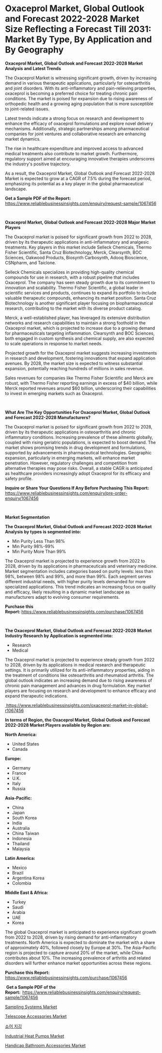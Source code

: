 <p><h1>Oxaceprol Market, Global Outlook and Forecast 2022-2028 Market Size Reflecting a Forecast Till 2031: Market By Type, By Application and By Geography</h1></p><p><strong>Oxaceprol Market, Global Outlook and Forecast 2022-2028 Market Analysis and Latest Trends</strong></p>
<p><p>The Oxaceprol Market is witnessing significant growth, driven by increasing demand in various therapeutic applications, particularly for osteoarthritis and joint disorders. With its anti-inflammatory and pain-relieving properties, oxaceprol is becoming a preferred choice for treating chronic pain conditions. The market is poised for expansion due to rising awareness of orthopedic health and a growing aging population that is more susceptible to joint-related issues.</p><p>Latest trends indicate a strong focus on research and development to enhance the efficacy of oxaceprol formulations and explore novel delivery mechanisms. Additionally, strategic partnerships among pharmaceutical companies for joint ventures and collaborative research are enhancing market dynamics. </p><p>The rise in healthcare expenditure and improved access to advanced medical treatments also contribute to market growth. Furthermore, regulatory support aimed at encouraging innovative therapies underscores the industry's positive trajectory. </p><p>As a result, the Oxaceprol Market, Global Outlook and Forecast 2022-2028 Market is expected to grow at a CAGR of 7.5% during the forecast period, emphasizing its potential as a key player in the global pharmaceutical landscape.</p></p>
<p><strong>Get a Sample PDF of the Report:&nbsp;</strong> <a href="https://www.reliablebusinessinsights.com/enquiry/request-sample/1067456">https://www.reliablebusinessinsights.com/enquiry/request-sample/1067456</a></p>
<p>&nbsp;</p>
<p><strong>Oxaceprol Market, Global Outlook and Forecast 2022-2028 Major Market Players</strong></p>
<p><p>The Oxaceprol market is poised for significant growth from 2022 to 2028, driven by its therapeutic applications in anti-inflammatory and analgesic treatments. Key players in this market include Selleck Chemicals, Thermo Fisher Scientific, Santa Cruz Biotechnology, Merck, Clearsynth, BOC Sciences, Oakwood Products, Biosynth Carbosynth, Adooq Bioscience, CSNpharm, and Taiclone.</p><p>Selleck Chemicals specializes in providing high-quality chemical compounds for use in research, with a robust pipeline that includes Oxaceprol. The company has seen steady growth due to its commitment to innovation and scalability. Thermo Fisher Scientific, a global leader in scientific services and products, continues to expand its portfolio to include valuable therapeutic compounds, enhancing its market position. Santa Cruz Biotechnology is another significant player focusing on biopharmaceutical research, contributing to the market with its diverse product catalog.</p><p>Merck, a well-established player, has leveraged its extensive distribution networks and research capabilities to maintain a strong foothold in the Oxaceprol market, which is projected to increase due to a growing demand for pharmaceuticals targeting inflammation. Clearsynth and BOC Sciences, both engaged in custom synthesis and chemical supply, are also expected to scale operations in response to market needs.</p><p>Projected growth for the Oxaceprol market suggests increasing investments in research and development, fostering innovations that expand application avenues. By 2028, the market size is expected to witness substantial expansion, potentially reaching hundreds of millions in sales revenue.</p><p>Sales revenues for companies like Thermo Fisher Scientific and Merck are robust, with Thermo Fisher reporting earnings in excess of $40 billion, while Merck reported revenues around $60 billion, underscoring their capabilities to invest in emerging markets such as Oxaceprol.</p></p>
<p>&nbsp;</p>
<p><strong>What Are The Key Opportunities For Oxaceprol Market, Global Outlook and Forecast 2022-2028 Manufacturers?</strong></p>
<p><p>The Oxaceprol market is poised for significant growth from 2022 to 2028, driven by its therapeutic applications in osteoarthritis and chronic inflammatory conditions. Increasing prevalence of these ailments globally, coupled with rising geriatric populations, is expected to boost demand. The market shows promising trends in drug development and formulations, supported by advancements in pharmaceutical technologies. Geographic expansion, particularly in emerging markets, will enhance market penetration. However, regulatory challenges and competition from alternative therapies may pose risks. Overall, a stable CAGR is anticipated as healthcare providers increasingly adopt Oxaceprol for its efficacy and safety profile.</p></p>
<p><strong>Inquire or Share Your Questions If Any Before Purchasing This Report:</strong> <a href="https://www.reliablebusinessinsights.com/enquiry/pre-order-enquiry/1067456">https://www.reliablebusinessinsights.com/enquiry/pre-order-enquiry/1067456</a></p>
<p>&nbsp;</p>
<p><strong>Market Segmentation</strong></p>
<p><strong>The Oxaceprol Market, Global Outlook and Forecast 2022-2028 Market Analysis by types is segmented into:</strong></p>
<p><ul><li>Min Purity Less Than 98%</li><li>Min Purity 98%-99%</li><li>Min Purity More Than 99%</li></ul></p>
<p><p>The Oxaceprol market is projected to experience growth from 2022 to 2028, driven by its applications in pharmaceuticals and veterinary medicine. Market segmentation includes categories based on purity levels: less than 98%, between 98% and 99%, and more than 99%. Each segment serves different industrial needs, with higher purity levels demanded for more specialized applications. This trend indicates an increasing focus on quality and efficacy, likely resulting in a dynamic market landscape as manufacturers adapt to evolving consumer requirements.</p></p>
<p><strong>Purchase this Report:&nbsp;</strong><a href="https://www.reliablebusinessinsights.com/purchase/1067456">https://www.reliablebusinessinsights.com/purchase/1067456</a></p>
<p>&nbsp;</p>
<p><strong>The Oxaceprol Market, Global Outlook and Forecast 2022-2028 Market Industry Research by Application is segmented into:</strong></p>
<p><ul><li>Research</li><li>Medical</li></ul></p>
<p><p>The Oxaceprol market is projected to experience steady growth from 2022 to 2028, driven by its applications in medical research and therapeutic settings. It is primarily utilized for its anti-inflammatory properties, aiding in the treatment of conditions like osteoarthritis and rheumatoid arthritis. The global outlook indicates an increasing demand due to rising awareness of chronic pain management and advances in drug formulation. Key market players are focusing on research and development to enhance efficacy and expand therapeutic indications.</p></p>
<p><a href="https://www.reliablebusinessinsights.com/oxaceprol-market-in-global-r1067456">&nbsp;https://www.reliablebusinessinsights.com/oxaceprol-market-in-global-r1067456</a></p>
<p><strong>In terms of Region, the Oxaceprol Market, Global Outlook and Forecast 2022-2028 Market Players available by Region are:</strong></p>
<p>
    <p> <strong> North America: </strong>
        <ul>
            <li>United States</li>
            <li>Canada</li>
        </ul>
        </p> 
    <p> <strong> Europe: </strong>
        <ul>
            <li>Germany</li>
            <li>France</li>
            <li>U.K.</li>
            <li>Italy</li>
            <li>Russia</li>
        </ul>
        </p> 
    <p> <strong> Asia-Pacific: </strong>
        <ul>
            <li>China</li>
            <li>Japan</li>
            <li>South Korea</li>
            <li>India</li>
            <li>Australia</li>
            <li>China Taiwan</li>
            <li>Indonesia</li>
            <li>Thailand</li>
            <li>Malaysia</li>
        </ul>
        </p> 
    <p> <strong> Latin America: </strong>
        <ul>
            <li>Mexico</li>
            <li>Brazil</li>
            <li>Argentina Korea</li>
            <li>Colombia</li>
        </ul>
        </p> 
    <p> <strong> Middle East & Africa: </strong>
        <ul>
            <li>Turkey</li>
            <li>Saudi</li>
            <li>Arabia</li>
            <li>UAE</li>
            <li>Korea</li>
        </ul>
    </p>
    </p>
<p><p>The global Oxaceprol market is anticipated to experience significant growth from 2022 to 2028, driven by rising demand for anti-inflammatory treatments. North America is expected to dominate the market with a share of approximately 40%, followed closely by Europe at 30%. The Asia-Pacific region is projected to capture around 20% of the market, while China contributes about 10%. The increasing prevalence of arthritis and related disorders will further enhance market opportunities across these regions.</p></p>
<p><strong>Purchase this Report: </strong><a href="https://www.reliablebusinessinsights.com/purchase/1067456">https://www.reliablebusinessinsights.com/purchase/1067456</a></p>
<p>&nbsp;<strong>Get a Sample PDF of the Report:&nbsp;&nbsp;</strong><a href="https://www.reliablebusinessinsights.com/enquiry/request-sample/1067456">https://www.reliablebusinessinsights.com/enquiry/request-sample/1067456</a></p>
<p><strong></strong></p>
<p><p><a href="https://www.linkedin.com/pulse/exploring-sampling-systems-market-dynamics-global-trends-future-ep0ue?trackingId=it8BWHpHTa6Yy41YsknJ2g%3D%3D">Sampling Systems Market</a></p><p><a href="https://medium.com/@rachel.baile55467/future-trends-in-global-telescope-accessories-market-market-insights-and-analysis-from-2024-to-04d9b0c9daae">Telescope Accessories Market</a></p><p><a href="https://medium.com/@kelvinfeenrey98677/%ED%95%B4%EC%95%88-%EC%A7%80%EA%B9%85-%EC%8B%9C%EC%9E%A5-%EC%A0%90%EC%9C%A0%EC%9C%A8-%EB%B0%8F-%EC%83%88%EB%A1%9C%EC%9A%B4-%ED%8A%B8%EB%A0%8C%EB%93%9C-%EB%B6%84%EC%84%9D-%EC%9C%A0%ED%98%95-%EC%9D%91%EC%9A%A9-%EC%B5%9C%EC%A2%85-%EC%82%AC%EC%9A%A9%EC%97%90-%EB%94%B0%EB%A5%B8-2024%EB%85%84%EB%B6%80%ED%84%B0-2031%EB%85%84%EA%B9%8C%EC%A7%80%EC%9D%98-%EC%A0%84%EB%A7%9D-2ca33e94c689">쇼어 지깅</a></p><p><a href="https://www.linkedin.com/pulse/industrial-heat-pumps-market-essentials-key-players-demand-phwze?trackingId=4P7q3wz1QQ%2B6WwuLAG1cnA%3D%3D">Industrial Heat Pumps Market</a></p><p><a href="https://medium.com/@richard.james09789/navigating-the-global-handicap-bathroom-accessories-market-from-trends-to-strategy-for-period-from-d2d0380f4c4a">Handicap Bathroom Accessories Market</a></p></p>